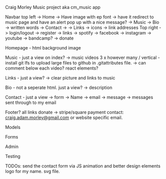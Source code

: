 Craig Morley Music project aka cm_music app

Navbar
top left
    -> Home
        -> Have image with ep font
        -> have it redirect to music page and have an alert pop up with a nice message?
    -> Music
    -> Bio
        -> written words
    -> Contact
        -> 
    -> Links
        -> icons
        -> link addresses
Top right
 -> login/logout
 -> register
    -> links
        -> spotify
        -> facebook
        -> instagram
        -> youtube
        -> bandcamp?
        -> donate

Homepage - html
background image 


Music - just a view on index?
-> music videos
    3  x however many / vertical
    - install git lfs to upload large files to github in .gitattributes file.
    -> can comment below each video? react elements?

Links - just a view?
-> clear picture and links to music 

Bio - not a seperate html. just a view?
-> description

Contact - just a view
    -> form
        -> Name
        -> email
        -> message
    -> messages sent through to my email

Footer?
all links
donate
-> stripe/square payment
contact: craig.adam.morley@gmail.com or website specific email.


Models

Forms

Admin

Testing


TODOs:
send the contact form via JS
animation and better design elements
logo for my name. svg file.